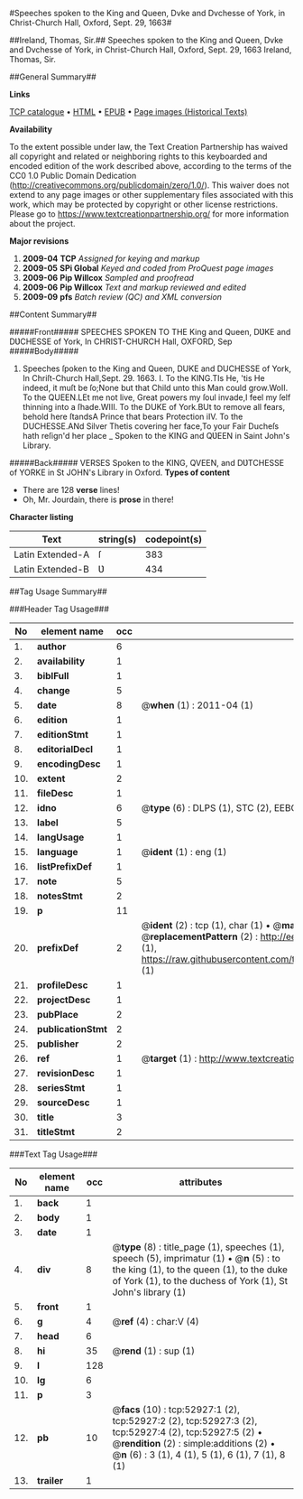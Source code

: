 #Speeches spoken to the King and Queen, Dvke and Dvchesse of York, in Christ-Church Hall, Oxford, Sept. 29, 1663#

##Ireland, Thomas, Sir.##
Speeches spoken to the King and Queen, Dvke and Dvchesse of York, in Christ-Church Hall, Oxford, Sept. 29, 1663
Ireland, Thomas, Sir.

##General Summary##

**Links**

[TCP catalogue](http://www.ota.ox.ac.uk/tcp/)  • 
[HTML](http://tei.it.ox.ac.uk/tcp/Texts-HTML/free/A45/A45961.html)  • 
[EPUB](http://tei.it.ox.ac.uk/tcp/Texts-EPUB/free/A45/A45961.epub) • 
[Page images (Historical Texts)](https://historicaltexts.jisc.ac.uk/eebo-12038086e)

**Availability**

To the extent possible under law, the Text Creation Partnership has waived all copyright and related or neighboring rights to this keyboarded and encoded edition of the work described above, according to the terms of the CC0 1.0 Public Domain Dedication (http://creativecommons.org/publicdomain/zero/1.0/). This waiver does not extend to any page images or other supplementary files associated with this work, which may be protected by copyright or other license restrictions. Please go to https://www.textcreationpartnership.org/ for more information about the project.

**Major revisions**

1. __2009-04__ __TCP__ *Assigned for keying and markup*
1. __2009-05__ __SPi Global__ *Keyed and coded from ProQuest page images*
1. __2009-06__ __Pip Willcox__ *Sampled and proofread*
1. __2009-06__ __Pip Willcox__ *Text and markup reviewed and edited*
1. __2009-09__ __pfs__ *Batch review (QC) and XML conversion*

##Content Summary##

#####Front#####
SPEECHES SPOKEN TO THE King and Queen, DƲKE and DƲCHESSE of York, In CHRIST-CHURCH Hall, OXFORD, Sep
#####Body#####

1. Speeches ſpoken to the King and Queen, DUKE and DUCHESSE of York, In Chriſt-Church Hall,Sept. 29. 1663.
I. To the KING.TIs He, 'tis He indeed, it muſt be ſo;None but that Child unto this Man could grow.WoII. To the QUEEN.LEt me not live, Great powers my ſoul invade,I feel my ſelf thinning into a ſhade.WIII. To the DUKE of York.BUt to remove all fears, behold here ſtandsA Prince that bears Protection iIV. To the DUCHESSE.ANd Silver Thetis covering her face,To your Fair Ducheſs hath reſign'd her place
    _ Spoken to the KING and QƲEEN in Saint John's Library.

#####Back#####
VERSES Spoken to the KING, QVEEN, and DƲTCHESSE of YORKE in St JOHN's Library in Oxford.
**Types of content**

  * There are 128 **verse** lines!
  * Oh, Mr. Jourdain, there is **prose** in there!

**Character listing**


|Text|string(s)|codepoint(s)|
|---|---|---|
|Latin Extended-A|ſ|383|
|Latin Extended-B|Ʋ|434|

##Tag Usage Summary##

###Header Tag Usage###

|No|element name|occ|attributes|
|---|---|---|---|
|1.|__author__|6||
|2.|__availability__|1||
|3.|__biblFull__|1||
|4.|__change__|5||
|5.|__date__|8| @__when__ (1) : 2011-04 (1)|
|6.|__edition__|1||
|7.|__editionStmt__|1||
|8.|__editorialDecl__|1||
|9.|__encodingDesc__|1||
|10.|__extent__|2||
|11.|__fileDesc__|1||
|12.|__idno__|6| @__type__ (6) : DLPS (1), STC (2), EEBO-CITATION (1), OCLC (1), VID (1)|
|13.|__label__|5||
|14.|__langUsage__|1||
|15.|__language__|1| @__ident__ (1) : eng (1)|
|16.|__listPrefixDef__|1||
|17.|__note__|5||
|18.|__notesStmt__|2||
|19.|__p__|11||
|20.|__prefixDef__|2| @__ident__ (2) : tcp (1), char (1)  •  @__matchPattern__ (2) : ([0-9\-]+):([0-9IVX]+) (1), (.+) (1)  •  @__replacementPattern__ (2) : http://eebo.chadwyck.com/downloadtiff?vid=$1&page=$2 (1), https://raw.githubusercontent.com/textcreationpartnership/Texts/master/tcpchars.xml#$1 (1)|
|21.|__profileDesc__|1||
|22.|__projectDesc__|1||
|23.|__pubPlace__|2||
|24.|__publicationStmt__|2||
|25.|__publisher__|2||
|26.|__ref__|1| @__target__ (1) : http://www.textcreationpartnership.org/docs/. (1)|
|27.|__revisionDesc__|1||
|28.|__seriesStmt__|1||
|29.|__sourceDesc__|1||
|30.|__title__|3||
|31.|__titleStmt__|2||


###Text Tag Usage###

|No|element name|occ|attributes|
|---|---|---|---|
|1.|__back__|1||
|2.|__body__|1||
|3.|__date__|1||
|4.|__div__|8| @__type__ (8) : title_page (1), speeches (1), speech (5), imprimatur (1)  •  @__n__ (5) : to the king (1), to the queen (1), to the duke of York (1), to the duchess of York (1), St John's library (1)|
|5.|__front__|1||
|6.|__g__|4| @__ref__ (4) : char:V (4)|
|7.|__head__|6||
|8.|__hi__|35| @__rend__ (1) : sup (1)|
|9.|__l__|128||
|10.|__lg__|6||
|11.|__p__|3||
|12.|__pb__|10| @__facs__ (10) : tcp:52927:1 (2), tcp:52927:2 (2), tcp:52927:3 (2), tcp:52927:4 (2), tcp:52927:5 (2)  •  @__rendition__ (2) : simple:additions (2)  •  @__n__ (6) : 3 (1), 4 (1), 5 (1), 6 (1), 7 (1), 8 (1)|
|13.|__trailer__|1||
